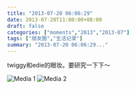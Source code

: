 ```yaml
---
title: "2013-07-20 06:06:29"
date: 2013-07-20T11:00:00+08:00
draft: false
categories: ["moments","2013","2013-07"]
tags: ["朋友圈","生活记录"]
summary: "2013-07-20 06:06:29..."
---
```


twiggy和edie的眼妆。要研究一下下〜

![Media 1](/Moments/photos/2013-07-20/201307200606290.jpg)
![Media 2](/Moments/photos/2013-07-20/201307200606291.jpg)
